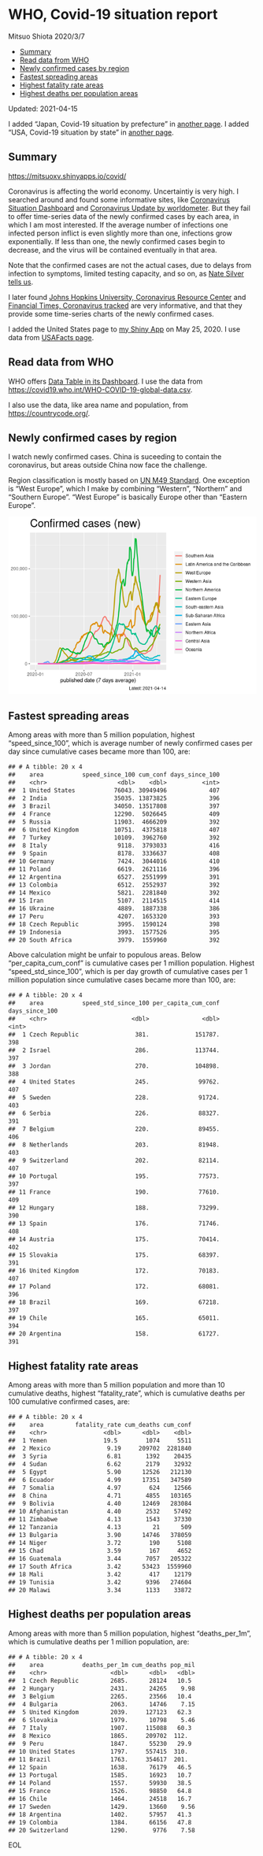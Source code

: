 WHO, Covid-19 situation report
================
Mitsuo Shiota
2020/3/7

-   [Summary](#summary)
-   [Read data from WHO](#read-data-from-who)
-   [Newly confirmed cases by region](#newly-confirmed-cases-by-region)
-   [Fastest spreading areas](#fastest-spreading-areas)
-   [Highest fatality rate areas](#highest-fatality-rate-areas)
-   [Highest deaths per population
    areas](#highest-deaths-per-population-areas)

Updated: 2021-04-15

I added “Japan, Covid-19 situation by prefecture” in [another
page](Japan.md). I added “USA, Covid-19 situation by state” in [another
page](USA.md).

## Summary

<https://mitsuoxv.shinyapps.io/covid/>

Coronavirus is affecting the world economy. Uncertaintiy is very high. I
searched around and found some informative sites, like [Coronavirus
Situation
Dashboard](https://who.maps.arcgis.com/apps/opsdashboard/index.html#/c88e37cfc43b4ed3baf977d77e4a0667)
and [Coronavirus Update by
worldometer](https://www.worldometers.info/coronavirus/). But they fail
to offer time-series data of the newly confirmed cases by each area, in
which I am most interested. If the average number of infections one
infected person inflict is even slightly more than one, infections grow
exponentially. If less than one, the newly confirmed cases begin to
decrease, and the virus will be contained eventually in that area.

Note that the confirmed cases are not the actual cases, due to delays
from infection to symptoms, limited testing capacity, and so on, as
[Nate Silver tells
us](https://fivethirtyeight.com/features/coronavirus-case-counts-are-meaningless/).

I later found [Johns Hopkins University, Coronavirus Resource
Center](https://coronavirus.jhu.edu/) and [Financial Times, Coronavirus
tracked](https://www.ft.com/content/a26fbf7e-48f8-11ea-aeb3-955839e06441)
are very informative, and that they provide some time-series charts of
the newly confirmed cases.

I added the United States page to [my Shiny
App](https://mitsuoxv.shinyapps.io/covid/) on May 25, 2020. I use data
from [USAFacts
page](https://usafacts.org/visualizations/coronavirus-covid-19-spread-map/).

## Read data from WHO

WHO offers [Data Table in its Dashboard](https://covid19.who.int/table).
I use the data from
<https://covid19.who.int/WHO-COVID-19-global-data.csv>.

I also use the data, like area name and population, from
<https://countrycode.org/>.

## Newly confirmed cases by region

I watch newly confirmed cases. China is suceeding to contain the
coronavirus, but areas outside China now face the challenge.

Region classification is mostly based on [UN M49
Standard](https://unstats.un.org/unsd/methodology/m49/). One exception
is “West Europe”, which I make by combining “Western”, “Northern” and
“Southern Europe”. “West Europe” is basically Europe other than “Eastern
Europe”.

![](README_files/figure-gfm/chart-1.png)<!-- -->

## Fastest spreading areas

Among areas with more than 5 million population, highest
“speed\_since\_100”, which is average number of newly confirmed cases
per day since cumulative cases became more than 100, are:

    ## # A tibble: 20 x 4
    ##    area           speed_since_100 cum_conf days_since_100
    ##    <chr>                    <dbl>    <dbl>          <int>
    ##  1 United States           76043. 30949496            407
    ##  2 India                   35035. 13873825            396
    ##  3 Brazil                  34050. 13517808            397
    ##  4 France                  12290.  5026645            409
    ##  5 Russia                  11903.  4666209            392
    ##  6 United Kingdom          10751.  4375818            407
    ##  7 Turkey                  10109.  3962760            392
    ##  8 Italy                    9118.  3793033            416
    ##  9 Spain                    8178.  3336637            408
    ## 10 Germany                  7424.  3044016            410
    ## 11 Poland                   6619.  2621116            396
    ## 12 Argentina                6527.  2551999            391
    ## 13 Colombia                 6512.  2552937            392
    ## 14 Mexico                   5821.  2281840            392
    ## 15 Iran                     5107.  2114515            414
    ## 16 Ukraine                  4889.  1887338            386
    ## 17 Peru                     4207.  1653320            393
    ## 18 Czech Republic           3995.  1590124            398
    ## 19 Indonesia                3993.  1577526            395
    ## 20 South Africa             3979.  1559960            392

Above calculation might be unfair to populous areas. Below
“per\_capita\_cum\_conf” is cumulative cases per 1 million population.
Highest “speed\_std\_since\_100”, which is per day growth of cumulative
cases per 1 million population since cumulative cases became more than
100, are:

    ## # A tibble: 20 x 4
    ##    area           speed_std_since_100 per_capita_cum_conf days_since_100
    ##    <chr>                        <dbl>               <dbl>          <int>
    ##  1 Czech Republic                381.             151787.            398
    ##  2 Israel                        286.             113744.            397
    ##  3 Jordan                        270.             104898.            388
    ##  4 United States                 245.              99762.            407
    ##  5 Sweden                        228.              91724.            403
    ##  6 Serbia                        226.              88327.            391
    ##  7 Belgium                       220.              89455.            406
    ##  8 Netherlands                   203.              81948.            403
    ##  9 Switzerland                   202.              82114.            407
    ## 10 Portugal                      195.              77573.            397
    ## 11 France                        190.              77610.            409
    ## 12 Hungary                       188.              73299.            390
    ## 13 Spain                         176.              71746.            408
    ## 14 Austria                       175.              70414.            402
    ## 15 Slovakia                      175.              68397.            391
    ## 16 United Kingdom                172.              70183.            407
    ## 17 Poland                        172.              68081.            396
    ## 18 Brazil                        169.              67218.            397
    ## 19 Chile                         165.              65011.            394
    ## 20 Argentina                     158.              61727.            391

## Highest fatality rate areas

Among areas with more than 5 million population and more than 10
cumulative deaths, highest “fatality\_rate”, which is cumulative deaths
per 100 cumulative confirmed cases, are:

    ## # A tibble: 20 x 4
    ##    area         fatality_rate cum_deaths cum_conf
    ##    <chr>                <dbl>      <dbl>    <dbl>
    ##  1 Yemen                19.5        1074     5511
    ##  2 Mexico                9.19     209702  2281840
    ##  3 Syria                 6.81       1392    20435
    ##  4 Sudan                 6.62       2179    32932
    ##  5 Egypt                 5.90      12526   212130
    ##  6 Ecuador               4.99      17351   347589
    ##  7 Somalia               4.97        624    12566
    ##  8 China                 4.71       4855   103165
    ##  9 Bolivia               4.40      12469   283084
    ## 10 Afghanistan           4.40       2532    57492
    ## 11 Zimbabwe              4.13       1543    37330
    ## 12 Tanzania              4.13         21      509
    ## 13 Bulgaria              3.90      14746   378059
    ## 14 Niger                 3.72        190     5108
    ## 15 Chad                  3.59        167     4652
    ## 16 Guatemala             3.44       7057   205322
    ## 17 South Africa          3.42      53423  1559960
    ## 18 Mali                  3.42        417    12179
    ## 19 Tunisia               3.42       9396   274604
    ## 20 Malawi                3.34       1133    33872

## Highest deaths per population areas

Among areas with more than 5 million population, highest
“deaths\_per\_1m”, which is cumulative deaths per 1 million population,
are:

    ## # A tibble: 20 x 4
    ##    area           deaths_per_1m cum_deaths pop_mil
    ##    <chr>                  <dbl>      <dbl>   <dbl>
    ##  1 Czech Republic         2685.      28124   10.5 
    ##  2 Hungary                2431.      24265    9.98
    ##  3 Belgium                2265.      23566   10.4 
    ##  4 Bulgaria               2063.      14746    7.15
    ##  5 United Kingdom         2039.     127123   62.3 
    ##  6 Slovakia               1979.      10798    5.46
    ##  7 Italy                  1907.     115088   60.3 
    ##  8 Mexico                 1865.     209702  112.  
    ##  9 Peru                   1847.      55230   29.9 
    ## 10 United States          1797.     557415  310.  
    ## 11 Brazil                 1763.     354617  201.  
    ## 12 Spain                  1638.      76179   46.5 
    ## 13 Portugal               1585.      16923   10.7 
    ## 14 Poland                 1557.      59930   38.5 
    ## 15 France                 1526.      98850   64.8 
    ## 16 Chile                  1464.      24518   16.7 
    ## 17 Sweden                 1429.      13660    9.56
    ## 18 Argentina              1402.      57957   41.3 
    ## 19 Colombia               1384.      66156   47.8 
    ## 20 Switzerland            1290.       9776    7.58

EOL
